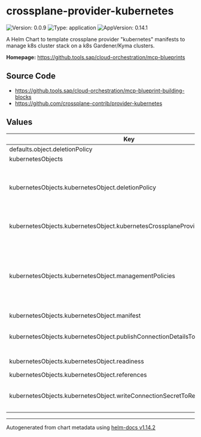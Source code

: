 

# crossplane-provider-kubernetes

![Version: 0.0.9](https://img.shields.io/badge/Version-0.0.9-informational?style=flat-square) ![Type: application](https://img.shields.io/badge/Type-application-informational?style=flat-square) ![AppVersion: 0.14.1](https://img.shields.io/badge/AppVersion-0.14.1-informational?style=flat-square)

A Helm Chart to template crossplane provider "kubernetes" manifests to manage k8s cluster stack on a k8s Gardener/Kyma clusters.

**Homepage:** <https://github.tools.sap/cloud-orchestration/mcp-blueprints>

## Source Code

* <https://github.tools.sap/cloud-orchestration/mcp-blueprint-building-blocks>
* <https://github.com/crossplane-contrib/provider-kubernetes>

## Values

| Key | Type | Default | Description |
|-----|------|---------|-------------|
| defaults.object.deletionPolicy | string | `""` |  |
| kubernetesObjects | object | [] | kubernetesObjects contains information and configuration of k8s [manifest/resource](https://kubernetes.io/docs/concepts/cluster-administration/manage-deployment/). Learn more with this [example](../../../../argo-cd-generator-config/remote-clusters-temp/template/template.aas-dt.shoot.canary.k8s-hana.ondemand.com.yaml.file). |
| kubernetesObjects.kubernetesObject.deletionPolicy | string | `""` | [DeletionPolicy](https://doc.crds.dev/github.com/crossplane-contrib/provider-kubernetes/kubernetes.crossplane.io/Object/v1alpha2@v0.11.4) specifies what will happen to the underlying external when this managed resource is deleted - either "Delete" or "Orphan" the external resource. This field is planned to be deprecated in favor of the ManagementPolicies field in a future release. Currently, both could be set independently and non-default values would be honored if the feature flag is enabled. See the design doc for more information: https://github.com/crossplane/crossplane/blob/499895a25d1a1a0ba1604944ef98ac7a1a71f197/design/design-doc-observe-only-resources.md?plain=1#L223 |
| kubernetesObjects.kubernetesObject.kubernetesCrossplaneProviderConfigRefName | string | `""` | defines [crossplane provider config reference name](https://docs.crossplane.io/latest/concepts/providers/) reference configuration name. :exclamation::exclamation: Must match `providerConfigs.kubernetesCrossplane[].providerConfigRefName` of `/helm/charts/mcp/crossplane-provider-configs/values.yaml` :exclamation::exclamation: |
| kubernetesObjects.kubernetesObject.managementPolicies | list | `[]` | THIS IS A BETA FIELD. It is on by default but can be opted out through a Crossplane feature flag. ManagementPolicies specify the array of actions Crossplane is allowed to take on the managed and external resources. This field is planned to replace the DeletionPolicy field in a future release. Currently, both could be set independently and non-default values would be honored if the feature flag is enabled. If both are custom, the DeletionPolicy field will be ignored. See the design doc for more information: https://github.com/crossplane/crossplane/blob/499895a25d1a1a0ba1604944ef98ac7a1a71f197/design/design-doc-observe-only-resources.md?plain=1#L223 and this one: https://github.com/crossplane/crossplane/blob/444267e84783136daa93568b364a5f01228cacbe/design/one-pager-ignore-changes.md |
| kubernetesObjects.kubernetesObject.manifest | list | `[]` | defines plain kubernetes [manifest](https://monokle.io/learn/kubernetes-manifest-files-explained). |
| kubernetesObjects.kubernetesObject.publishConnectionDetailsTo | list | `[]` | PublishConnectionDetailsTo specifies the connection secret config which contains a name, metadata and a reference to secret store config to which any connection details for this managed resource should be written. Connection details frequently include the endpoint, username, and password required to connect to the managed resource. |
| kubernetesObjects.kubernetesObject.readiness | list | `[]` | Readiness defines how the object's readiness condition should be computed, if not specified it will be considered ready as soon as the underlying external resource is considered up-to-date. |
| kubernetesObjects.kubernetesObject.references | list | `[]` | [references](https://doc.crds.dev/github.com/crossplane-contrib/provider-kubernetes/kubernetes.crossplane.io/Object/v1alpha2@v0.11.4#spec-references) |
| kubernetesObjects.kubernetesObject.writeConnectionSecretToRef | list | `[]` | *optional* - When a Crossplane Provider creates a managed resource it may generate resource-specific details, like usernames, passwords or connection details like an IP address.   Crossplane stores these details in a Kubernetes Secret object specified by the `writeConnectionSecretToRef` values. Learn more about Crossplane concept [Managed Resources Fields](https://docs.crossplane.io/latest/concepts/managed-resources/#writeconnectionsecrettoref)! |

----------------------------------------------
Autogenerated from chart metadata using [helm-docs v1.14.2](https://github.com/norwoodj/helm-docs/releases/v1.14.2)